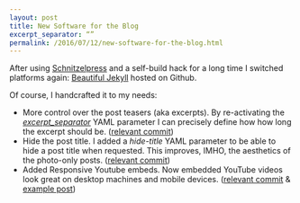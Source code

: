 ```yaml
---
layout: post
title: New Software for the Blog
excerpt_separator: “”
permalink: /2016/07/12/new-software-for-the-blog.html
---
```

After using [Schnitzelpress](https://github.com/hmans/schnitzelpress) and a self-build hack for a long time I switched platforms again: [Beautiful Jekyll](https://github.com/daattali/beautiful-jekyll) hosted on Github.

Of course, I handcrafted it to my needs:

* More control over the post teasers (aka excerpts). By re-activating the [*excerpt_separator*](https://jekyllrb.com/docs/posts/#post-excerpts) YAML parameter I can precisely define how how long the excerpt should be. ([relevant commit](https://github.com/radikahl/radikahl.github.io/commit/7beb5b95f996adb295ba910bd817340f07fecbad))
* Hide the post title. I added a *hide-title* YAML parameter to be able to hide a post title when requested. This improves, IMHO, the aesthetics of the photo-only posts. ([relevant commit](https://github.com/radikahl/radikahl.github.io/commit/cb6dd7ab264201fc2a92a3e3dbc51217bea4997c))
* Added Responsive Youtube embeds. Now embedded YouTube videos look great on desktop machines and mobile devices. ([relevant commit](https://github.com/radikahl/radikahl.github.io/commit/e8f2c7aef1c3a2ef726e738ab2895ddb6d56a24d) & [example post](https://github.com/radikahl/radikahl.github.io/commit/28b8b3f265407adb15e6841fa24ba0fe15efdd7d#diff-4bb7c44b0f38c19b6624845eae60106a))
